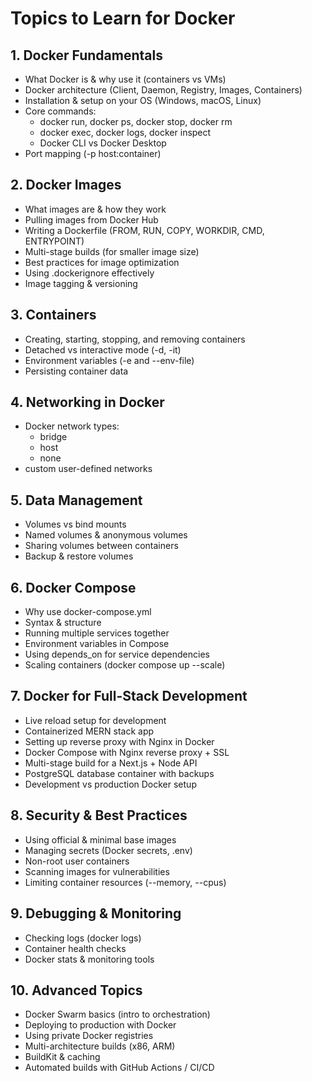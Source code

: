 # Topics to Learn for Docker

## 1. Docker Fundamentals

- What Docker is & why use it (containers vs VMs)
- Docker architecture (Client, Daemon, Registry, Images, Containers)
- Installation & setup on your OS (Windows, macOS, Linux)
- Core commands:
  - docker run, docker ps, docker stop, docker rm
  - docker exec, docker logs, docker inspect
  - Docker CLI vs Docker Desktop
- Port mapping (-p host:container)

## 2. Docker Images

- What images are & how they work
- Pulling images from Docker Hub
- Writing a Dockerfile (FROM, RUN, COPY, WORKDIR, CMD, ENTRYPOINT)
- Multi-stage builds (for smaller image size)
- Best practices for image optimization
- Using .dockerignore effectively
- Image tagging & versioning

## 3. Containers

- Creating, starting, stopping, and removing containers
- Detached vs interactive mode (-d, -it)
- Environment variables (-e and --env-file)
- Persisting container data

## 4. Networking in Docker

- Docker network types:
  - bridge
  - host
  - none
- custom user-defined networks

## 5. Data Management

- Volumes vs bind mounts
- Named volumes & anonymous volumes
- Sharing volumes between containers
- Backup & restore volumes

## 6. Docker Compose

- Why use docker-compose.yml
- Syntax & structure
- Running multiple services together
- Environment variables in Compose
- Using depends_on for service dependencies
- Scaling containers (docker compose up --scale)

## 7. Docker for Full-Stack Development

- Live reload setup for development
- Containerized MERN stack app
- Setting up reverse proxy with Nginx in Docker
- Docker Compose with Nginx reverse proxy + SSL
- Multi-stage build for a Next.js + Node API
- PostgreSQL database container with backups
- Development vs production Docker setup

## 8. Security & Best Practices

- Using official & minimal base images
- Managing secrets (Docker secrets, .env)
- Non-root user containers
- Scanning images for vulnerabilities
- Limiting container resources (--memory, --cpus)

## 9. Debugging & Monitoring

- Checking logs (docker logs)
- Container health checks
- Docker stats & monitoring tools

## 10. Advanced Topics

- Docker Swarm basics (intro to orchestration)
- Deploying to production with Docker
- Using private Docker registries
- Multi-architecture builds (x86, ARM)
- BuildKit & caching
- Automated builds with GitHub Actions / CI/CD
